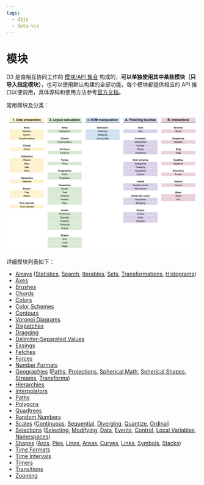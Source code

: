 ```yaml
---
tags:
  - d3js
  - data-vis
---
```


# 模块
D3 是由相互协同工作的 [模块/API 集合](https://github.com/d3) 构成的，**可以单独使用其中某些模块（只导入指定模块）**，也可以使用默认构建的全部功能，每个模块都提供相应的 API 接口以便调用，具体源码和使用方法参考[官方文档](https://github.com/d3/d3/blob/master/API.md)。

常用模块及分类：

![D3.js 常用模块](./_v_images/20201016172620113_14478.png)

详细模块列表如下：

- [Arrays](https://github.com/d3/d3/blob/master/API.md#arrays-d3-array) ([Statistics](https://github.com/d3/d3/blob/master/API.md#statistics), [Search](https://github.com/d3/d3/blob/master/API.md#search), [Iterables](https://github.com/d3/d3/blob/master/API.md#iterables), [Sets](https://github.com/d3/d3/blob/master/API.md#sets), [Transformations](https://github.com/d3/d3/blob/master/API.md#transformations), [Histograms](https://github.com/d3/d3/blob/master/API.md#histograms))
- [Axes](https://github.com/d3/d3/blob/master/API.md#axes-d3-axis)
- [Brushes](https://github.com/d3/d3/blob/master/API.md#brushes-d3-brush)
- [Chords](https://github.com/d3/d3/blob/master/API.md#chords-d3-chord)
- [Colors](https://github.com/d3/d3/blob/master/API.md#colors-d3-color)
- [Color Schemes](https://github.com/d3/d3/blob/master/API.md#color-schemes-d3-scale-chromatic)
- [Contours](https://github.com/d3/d3/blob/master/API.md#contours-d3-contour)
- [Voronoi Diagrams](https://github.com/d3/d3/blob/master/API.md#voronoi-diagrams-d3-delaunay)
- [Dispatches](https://github.com/d3/d3/blob/master/API.md#dispatches-d3-dispatch)
- [Dragging](https://github.com/d3/d3/blob/master/API.md#dragging-d3-drag)
- [Delimiter-Separated Values](https://github.com/d3/d3/blob/master/API.md#delimiter-separated-values-d3-dsv)
- [Easings](https://github.com/d3/d3/blob/master/API.md#easings-d3-ease)
- [Fetches](https://github.com/d3/d3/blob/master/API.md#fetches-d3-fetch)
- [Forces](https://github.com/d3/d3/blob/master/API.md#forces-d3-force)
- [Number Formats](https://github.com/d3/d3/blob/master/API.md#number-formats-d3-format)
- [Geographies](https://github.com/d3/d3/blob/master/API.md#geographies-d3-geo) ([Paths](https://github.com/d3/d3/blob/master/API.md#paths), [Projections](https://github.com/d3/d3/blob/master/API.md#projections), [Spherical Math](https://github.com/d3/d3/blob/master/API.md#spherical-math), [Spherical Shapes](https://github.com/d3/d3/blob/master/API.md#spherical-shapes), [Streams](https://github.com/d3/d3/blob/master/API.md#streams), [Transforms](https://github.com/d3/d3/blob/master/API.md#transforms))
- [Hierarchies](https://github.com/d3/d3/blob/master/API.md#hierarchies-d3-hierarchy)
- [Interpolators](https://github.com/d3/d3/blob/master/API.md#interpolators-d3-interpolate)
- [Paths](https://github.com/d3/d3/blob/master/API.md#paths-d3-path)
- [Polygons](https://github.com/d3/d3/blob/master/API.md#polygons-d3-polygon)
- [Quadtrees](https://github.com/d3/d3/blob/master/API.md#quadtrees-d3-quadtree)
- [Random Numbers](https://github.com/d3/d3/blob/master/API.md#random-numbers-d3-random)
- [Scales](https://github.com/d3/d3/blob/master/API.md#scales-d3-scale) ([Continuous](https://github.com/d3/d3/blob/master/API.md#continuous-scales), [Sequential](https://github.com/d3/d3/blob/master/API.md#sequential-scales), [Diverging](https://github.com/d3/d3/blob/master/API.md#diverging-scales), [Quantize](https://github.com/d3/d3/blob/master/API.md#quantize-scales), [Ordinal](https://github.com/d3/d3/blob/master/API.md#ordinal-scales))
- [Selections](https://github.com/d3/d3/blob/master/API.md#selections-d3-selection) ([Selecting](https://github.com/d3/d3/blob/master/API.md#selecting-elements), [Modifying](https://github.com/d3/d3/blob/master/API.md#modifying-elements), [Data](https://github.com/d3/d3/blob/master/API.md#joining-data), [Events](https://github.com/d3/d3/blob/master/API.md#handling-events), [Control](https://github.com/d3/d3/blob/master/API.md#control-flow), [Local Variables](https://github.com/d3/d3/blob/master/API.md#local-variables), [Namespaces](https://github.com/d3/d3/blob/master/API.md#namespaces))
- [Shapes](https://github.com/d3/d3/blob/master/API.md#shapes-d3-shape) ([Arcs](https://github.com/d3/d3/blob/master/API.md#arcs), [Pies](https://github.com/d3/d3/blob/master/API.md#pies), [Lines](https://github.com/d3/d3/blob/master/API.md#lines), [Areas](https://github.com/d3/d3/blob/master/API.md#areas), [Curves](https://github.com/d3/d3/blob/master/API.md#curves), [Links](https://github.com/d3/d3/blob/master/API.md#links), [Symbols](https://github.com/d3/d3/blob/master/API.md#symbols), [Stacks](https://github.com/d3/d3/blob/master/API.md#stacks))
- [Time Formats](https://github.com/d3/d3/blob/master/API.md#time-formats-d3-time-format)
- [Time Intervals](https://github.com/d3/d3/blob/master/API.md#time-intervals-d3-time)
- [Timers](https://github.com/d3/d3/blob/master/API.md#timers-d3-timer)
- [Transitions](https://github.com/d3/d3/blob/master/API.md#transitions-d3-transition)
- [Zooming](https://github.com/d3/d3/blob/master/API.md#zooming-d3-zoom)


